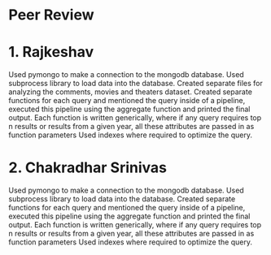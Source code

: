 # Peer Review

# 1. Rajkeshav

Used pymongo to make a connection to the mongodb database.
Used subprocess library to load data into the database.
Created separate files for analyzing the comments, movies and theaters dataset.
Created separate functions for each query and mentioned the query inside of a pipeline, executed this pipeline using the aggregate function and printed the final output.
Each function is written generically, where if any query requires top n results or results from a given year, all these attributes are passed in as function parameters
Used indexes where required to optimize the query.

# 2. Chakradhar Srinivas

Used pymongo to make a connection to the mongodb database.
Used subprocess library to load data into the database.
Created separate functions for each query and mentioned the query inside of a pipeline, executed this pipeline using the aggregate function and printed the final output.
Each function is written generically, where if any query requires top n results or results from a given year, all these attributes are passed in as function parameters
Used indexes where required to optimize the query.
